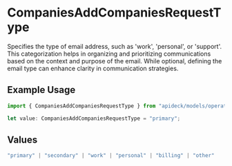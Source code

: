 # CompaniesAddCompaniesRequestType

Specifies the type of email address, such as 'work', 'personal', or 'support'. This categorization helps in organizing and prioritizing communications based on the context and purpose of the email. While optional, defining the email type can enhance clarity in communication strategies.

## Example Usage

```typescript
import { CompaniesAddCompaniesRequestType } from "apideck/models/operations";

let value: CompaniesAddCompaniesRequestType = "primary";
```

## Values

```typescript
"primary" | "secondary" | "work" | "personal" | "billing" | "other"
```